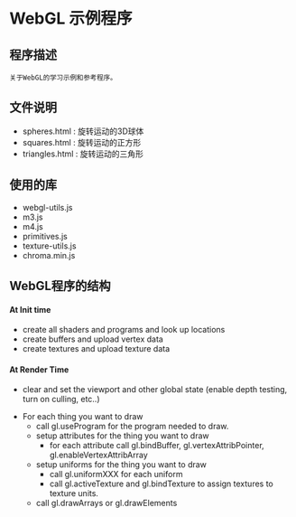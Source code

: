 WebGL 示例程序=============## 程序描述    关于WebGL的学习示例和参考程序。## 文件说明- spheres.html : 旋转运动的3D球体- squares.html : 旋转运动的正方形- triangles.html : 旋转运动的三角形## 使用的库- webgl-utils.js- m3.js- m4.js- primitives.js- texture-utils.js- chroma.min.js## WebGL程序的结构#### At Init time- create all shaders and programs and look up locations- create buffers and upload vertex data- create textures and upload texture data#### At Render Time- clear and set the viewport and other global state (enable depth testing, turn on culling, etc..)+ For each thing you want to draw     - call gl.useProgram for the program needed to draw.     + setup attributes for the thing you want to draw      - for each attribute call gl.bindBuffer, gl.vertexAttribPointer, gl.enableVertexAttribArray   + setup uniforms for the thing you want to draw      - call gl.uniformXXX for each uniform      - call gl.activeTexture and gl.bindTexture to assign textures to texture units.   - call gl.drawArrays or gl.drawElements    